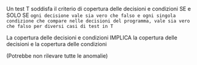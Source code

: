 Un test T soddisfa il criterio di copertura delle decisioni e condizioni SE e SOLO SE `ogni decisione vale sia vero che falso e ogni singola condizione che compare nelle decisioni del programma, vale sia vero che falso per diversi casi di test in T`

La copertura delle decisioni e condizioni IMPLICA la copertura delle decisioni e la copertura delle condizioni

(Potrebbe non rilevare tutte le anomalie)